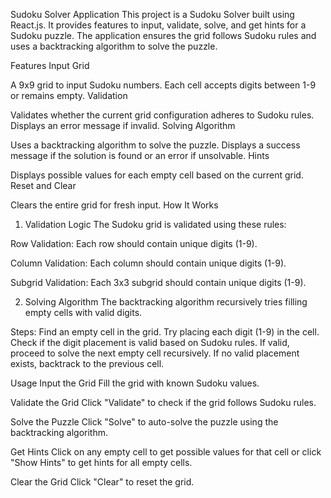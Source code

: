 Sudoku Solver Application
This project is a Sudoku Solver built using React.js. It provides features to input, validate, solve, and get hints for a Sudoku puzzle. The application ensures the grid follows Sudoku rules and uses a backtracking algorithm to solve the puzzle.

Features
Input Grid

A 9x9 grid to input Sudoku numbers.
Each cell accepts digits between 1-9 or remains empty.
Validation

Validates whether the current grid configuration adheres to Sudoku rules.
Displays an error message if invalid.
Solving Algorithm

Uses a backtracking algorithm to solve the puzzle.
Displays a success message if the solution is found or an error if unsolvable.
Hints

Displays possible values for each empty cell based on the current grid.
Reset and Clear

Clears the entire grid for fresh input.
How It Works
1. Validation Logic
The Sudoku grid is validated using these rules:

Row Validation:
Each row should contain unique digits (1-9).

Column Validation:
Each column should contain unique digits (1-9).

Subgrid Validation:
Each 3x3 subgrid should contain unique digits (1-9).

2. Solving Algorithm
The backtracking algorithm recursively tries filling empty cells with valid digits.

Steps:
Find an empty cell in the grid.
Try placing each digit (1-9) in the cell.
Check if the digit placement is valid based on Sudoku rules.
If valid, proceed to solve the next empty cell recursively.
If no valid placement exists, backtrack to the previous cell.

Usage
Input the Grid
Fill the grid with known Sudoku values.

Validate the Grid
Click "Validate" to check if the grid follows Sudoku rules.

Solve the Puzzle
Click "Solve" to auto-solve the puzzle using the backtracking algorithm.

Get Hints
Click on any empty cell to get possible values for that cell or click "Show Hints" to get hints for all empty cells.

Clear the Grid
Click "Clear" to reset the grid.
